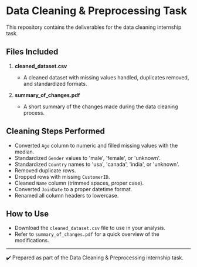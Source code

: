 # Data Cleaning & Preprocessing Task

This repository contains the deliverables for the data cleaning internship task.

## Files Included
1. **cleaned_dataset.csv**  
   - A cleaned dataset with missing values handled, duplicates removed, and standardized formats.

2. **summary_of_changes.pdf**  
   - A short summary of the changes made during the data cleaning process.

## Cleaning Steps Performed
- Converted `Age` column to numeric and filled missing values with the median.  
- Standardized `Gender` values to 'male', 'female', or 'unknown'.  
- Standardized `Country` names to 'usa', 'canada', 'india', or 'unknown'.  
- Removed duplicate rows.  
- Dropped rows with missing `CustomerID`.  
- Cleaned `Name` column (trimmed spaces, proper case).  
- Converted `JoinDate` to a proper datetime format.  
- Renamed all column headers to lowercase.

## How to Use
- Download the `cleaned_dataset.csv` file to use in your analysis.  
- Refer to `summary_of_changes.pdf` for a quick overview of the modifications.

---
✔️ Prepared as part of the Data Cleaning & Preprocessing internship task.

